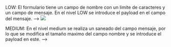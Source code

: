 LOW:
El formulario tiene un campo de nombre con un limite de caracteres y un campo de mensaje.
En el nivel LOW se introduce el payload en el campo del mensaje. --> <img src=x onerror="alert(document.cookie)">

MEDIUM:
En el nivel medium se realiza un saneado del campo mensaje, por lo que se modifica el tamaño maximo del campo nombre y se introduce el payload en este. --> <sCrIpT>alert(document.cookie);</ScRiPt>
